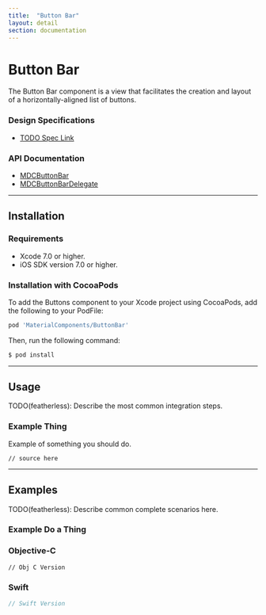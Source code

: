 ```yaml
---
title:  "Button Bar"
layout: detail
section: documentation
---
```

# Button Bar

The Button Bar component is a view that facilitates the creation and layout of a
horizontally-aligned list of buttons.
<!--{: .intro }-->

### Design Specifications

- [TODO Spec Link](https://www.google.com/design/spec/)<!--{:target="_blank"}-->
<!--{: .icon-list }-->

### API Documentation

- [MDCButtonBar](/apidocs/ButtonBar/Classes/MDCButtonBar.html)<!--{:target="_blank"}-->
- [MDCButtonBarDelegate](/apidocs/ButtonBar/Protocols/MDCButtonBarDelegate.html)<!--{:target="_blank"}-->
<!--{: .icon-list }-->


- - -

## Installation

### Requirements

- Xcode 7.0 or higher.
- iOS SDK version 7.0 or higher.

### Installation with CocoaPods

To add the Buttons component to your Xcode project using CocoaPods, add the following to your PodFile:

~~~ bash
pod 'MaterialComponents/ButtonBar'
~~~

Then, run the following command:

~~~ bash
$ pod install
~~~




- - -

## Usage

TODO(featherless): Describe the most common integration steps.

### Example Thing
Example of something you should do.

~~~ objc
// source here
~~~


- - -

## Examples

TODO(featherless): Describe common complete scenarios here.

### Example Do a Thing

<!--<div class="material-code-render" markdown="1">-->
### Objective-C

~~~ objc
// Obj C Version
~~~

### Swift

~~~ swift
// Swift Version
~~~
<!--</div>-->


